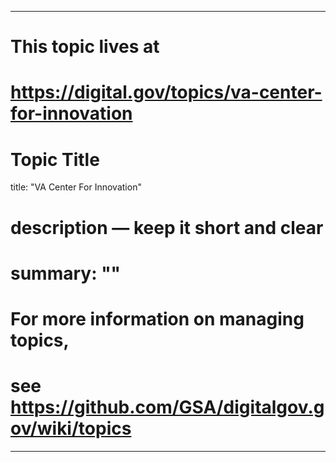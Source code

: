 
---
# This topic lives at
# https://digital.gov/topics/va-center-for-innovation

# Topic Title
title: "VA Center For Innovation"

# description — keep it short and clear
# summary: ""


# For more information on managing topics,
# see https://github.com/GSA/digitalgov.gov/wiki/topics
---